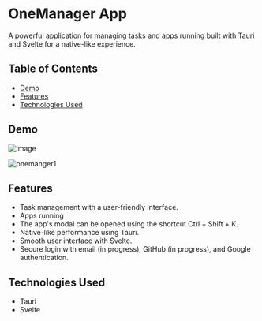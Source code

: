 # OneManager App

A powerful application for managing tasks and apps running built with Tauri and Svelte for a native-like experience.

## Table of Contents
- [Demo](#demo)
- [Features](#features)
- [Technologies Used](#technologies-used)

## Demo
![image](https://github.com/Miloszzz2/onemanager_tauri/assets/97192271/bd8bd53b-59ce-426a-99a3-194690445994)

![onemanger1](https://github.com/Miloszzz2/onemanager_tauri/assets/97192271/900a685c-a2e8-4e47-b343-6c4a3d983c8a)


## Features
- Task management with a user-friendly interface.
- Apps running
- The app's modal can be opened using the shortcut Ctrl + Shift + K. 
- Native-like performance using Tauri.
- Smooth user interface with Svelte.
- Secure login with email (in progress), GitHub (in progress), and Google authentication.


## Technologies Used
- Tauri
- Svelte


